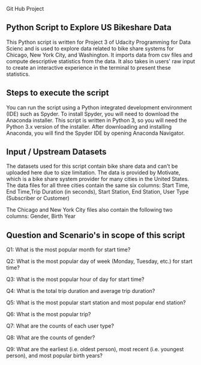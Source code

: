 Git Hub Project

Python Script to Explore US Bikeshare Data
-------------------------------------------
This Python script is written for Project 3 of  Udacity Programming for Data Scienc and is used to explore data related to bike share systems for Chicago, New York City, and Washington. It imports data from csv files and compute descriptive statistics from the data. It also takes in users' raw input to create an interactive experience in the terminal to present these statistics.


Steps to execute the script
----------------------------
You can run the script using a Python integrated development environment (IDE) such as Spyder. To install Spyder, you will need to download the Anaconda installer. This script is written in Python 3, so you will need the Python 3.x version of the installer. After downloading and installing Anaconda, you will find the Spyder IDE by opening Anaconda Navigator.


Input / Upstream Datasets
--------------------------
The datasets used for this script contain bike share data and can't be uploaded here due to size limitation. The data is provided by Motivate, which is a bike share system provider for many cities in the United States. The data files for all three cities contain the same six columns:
Start Time, End Time,Trip Duration (in seconds), Start Station, End Station, User Type (Subscriber or Customer)

The Chicago and New York City files also contain the following two columns:
Gender, Birth Year

Question and Scenario's in scope of this script 
-----------------------------------------------

Q1: What is the most popular month for start time?

Q2: What is the most popular day of week (Monday, Tuesday, etc.) for start time?

Q3: What is the most popular hour of day for start time?

Q4: What is the total trip duration and average trip duration?

Q5: What is the most popular start station and most popular end station?

Q6: What is the most popular trip?

Q7: What are the counts of each user type?

Q8: What are the counts of gender?

Q9: What are the earliest (i.e. oldest person), most recent (i.e. youngest person), and most popular birth years?
